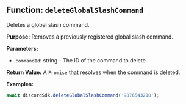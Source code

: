 ## Function: `deleteGlobalSlashCommand`

Deletes a global slash command.

**Purpose:**
Removes a previously registered global slash command.

**Parameters:**
- `commandId`: string - The ID of the command to delete.

**Return Value:**
A `Promise` that resolves when the command is deleted.

**Examples:**
```typescript
await discordSdk.deleteGlobalSlashCommand('9876543210');
```